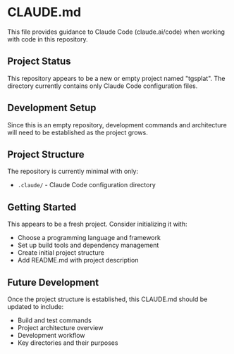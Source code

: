 # CLAUDE.md

This file provides guidance to Claude Code (claude.ai/code) when working with code in this repository.

## Project Status

This repository appears to be a new or empty project named "tgsplat". The directory currently contains only Claude Code configuration files.

## Development Setup

Since this is an empty repository, development commands and architecture will need to be established as the project grows.

## Project Structure

The repository is currently minimal with only:
- `.claude/` - Claude Code configuration directory

## Getting Started

This appears to be a fresh project. Consider initializing it with:
- Choose a programming language and framework
- Set up build tools and dependency management
- Create initial project structure
- Add README.md with project description

## Future Development

Once the project structure is established, this CLAUDE.md should be updated to include:
- Build and test commands
- Project architecture overview
- Development workflow
- Key directories and their purposes